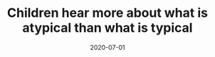 ---
title: "Children hear more about what is atypical than what is typical"
date: 2020-07-01
authors: ["Claire Bergey", "Benjamin C. Morris", "Daniel Yurovsky"]
permalink: /publication/refgame-cogsci
paperurl: 'http://benjamincmorris.github.io/files/pruple-carrot-cogsci-2020.pdf'
publication: "Proceedings of the 42nd Annual Conference of the Cognitive Science Society"
---